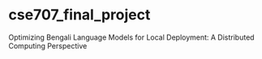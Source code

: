 # cse707_final_project
Optimizing Bengali Language Models for Local Deployment: A Distributed Computing Perspective
